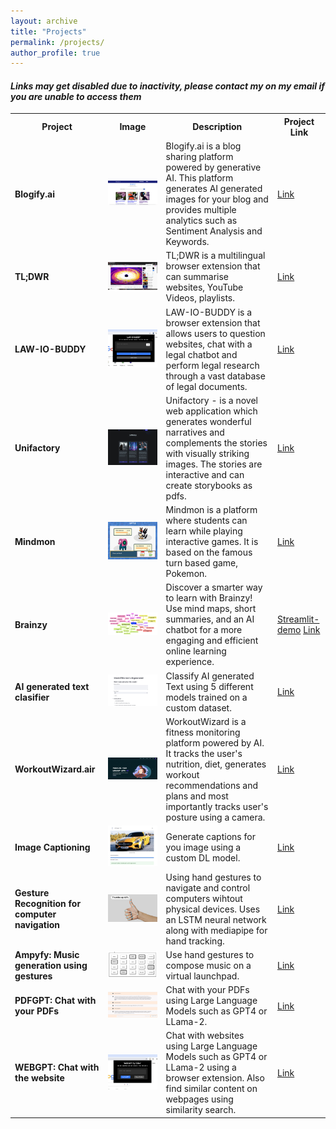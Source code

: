 ```yaml
---
layout: archive
title: "Projects"
permalink: /projects/
author_profile: true
---
```


#### *Links may get disabled due to inactivity, please contact my on my email if you are unable to access them*

<table>
  <tr>
    <th><b>Project</b></th>
    <th><b>Image</b></th>
    <th><b>Description</b></th>
    <th><b>Project Link</b></th>
  </tr>
  <tr>
    <td><b>Blogify.ai</b></td>
    <td><img src="/images/blogifyy.png" alt="Image Description"></td>
    <td>
      <!-- Add your image description here -->
      Blogify.ai is a blog sharing platform powered by generative AI. This platform generates AI generated images for your blog and provides multiple analytics such as Sentiment Analysis and Keywords.
    </td>
    <td>
      <a href="https://blogify-ai.netlify.app/">Link</a>
    </td>
  </tr>
    <tr>
    <td><b>TL;DWR</b></td>
    <td><img src="/images/tldwr.png" alt="Image Description"></td>
    <td>
      TL;DWR is a multilingual browser extension that can summarise websites, YouTube Videos, playlists.
    </td>
    <td>
      <a href="https://chromewebstore.google.com/detail/tldwr/ddildclhomjgjkggmjjdaboebkmoogbn?">Link</a>
    </td>
  </tr>
      <tr>
    <td><b>LAW-IO-BUDDY</b></td>
    <td><img src="/images/lawbuddyio.png" alt="Image Description"></td>
    <td>
      <!-- Add your image description here -->
      LAW-IO-BUDDY is a browser extension that allows users to question websites, chat with a legal chatbot and perform legal research through a vast database of legal documents.
    </td>
    <td>
      <a href="https://lablab.ai/event/rag-llms-with-your-data/prometheus/law-io-buddy">Link</a>
    </td>
  </tr>
      <tr>
    <td><b>Unifactory</b></td>
    <td><img src="/images/unifactory.jpeg" alt="Image Description"></td>
    <td>
      Unifactory - is a novel web application which generates wonderful narratives and complements the stories with visually striking images. The stories are interactive and can create storybooks as pdfs.
    </td>
    <td>
      <a href="https://devfolio.co/projects/unifactory-a553">Link</a>
    </td>
  </tr>
      <tr>
    <td><b>Mindmon</b></td>
    <td><img src="/images/mindmon.jpeg" alt="Image Description"></td>
    <td>
      <!-- Add your image description here -->
      Mindmon is a platform where students can learn while playing interactive games. It is based on the famous turn based game, Pokemon.
    </td>
    <td>
      <a href="https://devfolio.co/projects/mindmon-4b07">Link</a>
    </td>
  </tr>
      <tr>
    <td><b>Brainzy</b></td>
    <td><img src="/images/brainzy.jpeg" alt="Image Description"></td>
    <td>
      Discover a smarter way to learn with Brainzy! Use mind maps, short summaries, and an AI chatbot for a more engaging and efficient online learning experience.
    </td>
    <td>
      <a href="https://brainzy.streamlit.app/">Streamlit-demo</a>
      <a href="https://lablab.ai/event/llama-2-hackathon-with-clarifai/prometheus/brainzy">Link</a>
    </td>
  </tr>
      <tr>
    <td><b>AI generated text clasifier</b></td>
    <td><img src="/images/aigenclass.png" alt="Image Description"></td>
    <td>
      Classify AI generated Text using 5 different models trained on a custom dataset.
    </td>
    <td>
      <a href="https://ai-text-classification.streamlit.app/">Link</a>
    </td>
  </tr>
        <tr>
    <td><b>WorkoutWizard.air</b></td>
    <td><img src="/images/workoutwizard.png" alt="Image Description"></td>
    <td>
      WorkoutWizard is a fitness monitoring platform powered by AI. It tracks the user's nutrition, diet, generates workout recommendations and plans and most importantly tracks user's posture using a camera.
    </td>
    <td>
      <a href="https://github.com/Coding-Ghostman/fitness">Link</a>
    </td>
  </tr>
      <tr>
    <td><b>Image Captioning</b></td>
    <td><img src="/images/imagecaptioning.png" alt="Image Description"></td>
    <td>
      Generate captions for you image using a custom DL model.
    </td>
    <td>
      <a href="https://image-caption.streamlit.app/">Link</a>
    </td>
  </tr>
        <tr>
    <td><b>Gesture Recognition for computer navigation</b></td>
    <td><img src="/images/hand_gesture.png" alt="Image Description"></td>
    <td>
      Using hand gestures to navigate and control computers wihtout physical devices. Uses an LSTM neural network along with mediapipe for hand tracking.
    </td>
    <td>
      <a href="https://github.com/jayavibhavnk/Gesture-recognition-using-machine-learning">Link</a>
    </td>
  </tr>
    <tr>
    <td><b>Ampyfy: Music generation using gestures</b></td>
    <td><img src="/images/Ampyfy.png" alt="Image Description"></td>
    <td>
      Use hand gestures to compose music on a virtual launchpad.
    </td>
    <td>
      <a href="">Link</a>
    </td>
  </tr>
      <tr>
    <td><b>PDFGPT: Chat with your PDFs</b></td>
    <td><img src="/images/pdfgpt.jpeg" alt="Image Description"></td>
    <td>
      Chat with your PDFs using Large Language Models such as GPT4 or LLama-2.
    </td>
    <td>
      <a href="https://pdfgptv2-1-d5216588.deta.app/">Link</a>
    </td>
  </tr>
        <tr>
    <td><b>WEBGPT: Chat with the website</b></td>
    <td><img src="/images/webgpt.png" alt="Image Description"></td>
    <td>
      Chat with websites using Large Language Models such as GPT4 or LLama-2 using a browser extension. Also find similar content on webpages using similarity search.
    </td>
    <td>
      <a href="">Link</a>
    </td>
  </tr>
</table>
